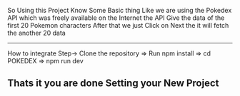 So Using this Project Know Some Basic thing
Like we are using the Pokedex API which was freely available on the Internet
the API Give the data of the first 20 Pokemon characters
After that we just Click on Next the it will fetch the another 20 data

---------------------------------------------------------------------------------
How to integrate
Step-> Clone the repository
=> Run npm install
=> cd POKEDEX
=> npm run dev
 
Thats it you are done Setting your New Project
------------------------------------------------------------------------------------

